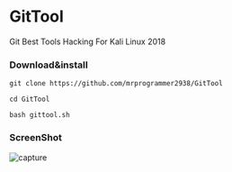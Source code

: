 # GitTool
Git Best Tools Hacking For Kali Linux 2018

### Download&install

```
git clone https://github.com/mrprogrammer2938/GitTool

cd GitTool

bash gittool.sh
```

### ScreenShot 

![capture](https://user-images.githubusercontent.com/33704360/39895179-fb2741c4-54b1-11e8-9a75-5a27b07cf064.PNG)

